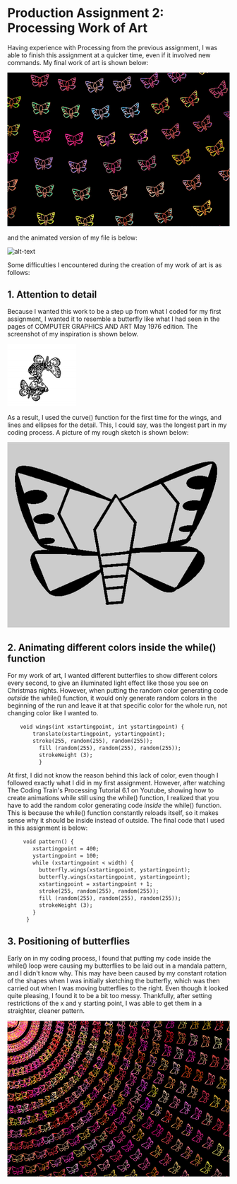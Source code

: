 # Production Assignment 2: Processing Work of Art

Having experience with Processing from the previous assignment, I was able to finish this assignment at a quicker time, even if it involved new commands. My final work of art is shown below:

![](images/finalsketch.png)

and the animated version of my file is below:

![alt-text](images/butterfly.gif)

Some difficulties I encountered during the creation of my work of art is as follows:

## 1. Attention to detail
Because I wanted this work to be a step up from what I coded for my first assignment, I wanted it to resemble a butterfly like what I had seen in the pages of COMPUTER GRAPHICS AND ART May 1976 edition. The screenshot of my inspiration is shown below. 

![](images/butterflyinspo.png)

As a result, I used the curve() function for the first time for the wings, and lines and ellipses for the detail. This, I could say, was the longest part in my coding process. A picture of my rough sketch is shown below:

![](images/originalsketch.png)

## 2. Animating different colors inside the while() function
For my work of art, I wanted different butterflies to show different colors every second, to give an illuminated light effect like those you see on Christmas nights. However, when putting the random color generating code *outside* the while() function, it would only generate random colors in the beginning of the run and leave it at that specific color for the whole run, not changing color like I wanted to.

        void wings(int xstartingpoint, int ystartingpoint) {
            translate(xstartingpoint, ystartingpoint);
            stroke(255, random(255), random(255));
              fill (random(255), random(255), random(255));
              strokeWeight (3);
              }

At first, I did not know the reason behind this lack of color, even though I followed exactly what I did in my first assignment. However, after watching The Coding Train's Processing Tutorial 6.1 on Youtube, showing how to create animations while still using the while() function, I realized that you have to add the random color generating code *inside* the while() function. This is because the while() function constantly reloads itself, so it makes sense why it should be inside instead of outside. The final code that I used in this assignment is below:

         void pattern() {
            xstartingpoint = 400;
            ystartingpoint = 100;
            while (xstartingpoint < width) {
              butterfly.wings(xstartingpoint, ystartingpoint);
              butterfly.wings(xstartingpoint, ystartingpoint);
              xstartingpoint = xstartingpoint + 1;
              stroke(255, random(255), random(255));
              fill (random(255), random(255), random(255));
              strokeWeight (3);
            }
          }

## 3. Positioning of butterflies
Early on in my coding process, I found that putting my code inside the while() loop were causing my butterflies to be laid out in a mandala pattern, and I didn't know why. This may have been caused by my constant rotation of the shapes when I was initially sketching the butterfly, which was then carried out when I was moving butterflies to the right. Even though it looked quite pleasing, I found it to be a bit too messy. Thankfully, after setting restrictions of the x and y starting point, I was able to get them in a straighter, cleaner pattern.

![](images/butterflybug.png)
